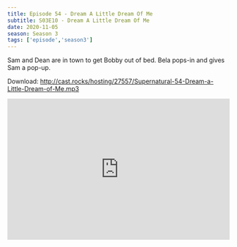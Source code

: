 ```yaml
---
title: Episode 54 - Dream A Little Dream Of Me
subtitle: S03E10 - Dream A Little Dream Of Me
date: 2020-11-05
season: Season 3
tags: ['episode','season3']
---
```


Sam and Dean are in town to get Bobby out of bed. Bela pops-in and gives Sam a pop-up.

Download: http://cast.rocks/hosting/27557/Supernatural-54-Dream-a-Little-Dream-of-Me.mp3

<iframe src="https://cast.rocks/player/27557/Supernatural-54-Dream-a-Little-Dream-of-Me.mp3?episodeTitle=Episode%2054%20-%20Dream%20a%20Little%20Dream%20of%20Me&podcastTitle=Couple%20of%20Idjits&episodeDate=November%206th%2C%202020&imageURL=https%3A%2F%2Fcast.rocks%2Fhosting%2F27557%2Ffeeds%2FCAURZ.jpg" style="border: none; min-height: 265px; max-height: 320px; max-width: 558px; min-width: 270px; width: 100%; height: 100%;" scrollbars="no"></iframe>
